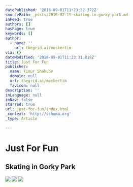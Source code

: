 ```yaml
---
datePublished: '2016-09-01T11:23:32.372Z'
sourcePath: _posts/2016-02-15-skating-in-gorky-park.md
inFeed: true
authors: []
hasPage: true
keywords: []
author:
  - name: ''
    url: thegrid.ai/mockertim
via: {}
dateModified: '2016-09-01T11:23:31.818Z'
title: Just For Fun
publisher:
  name: Timur Shakuov
  domain: null
  url: thegrid.ai/mockertim
  favicon: null
description: ''
inLanguage: null
inNav: false
starred: true
url: just-for-fun/index.html
_context: 'http://schema.org'
_type: Article

---
```

# Just For Fun

## Skating in Gorky Park
![](https://s3-us-west-2.amazonaws.com/the-grid-img/p/793347b6717a7007e26a155117ff2f7e19bb1285.jpg)
![](https://s3-us-west-2.amazonaws.com/the-grid-img/p/395660506ebe46747d26d949d263ecbe47024f11.jpg)
![](https://s3-us-west-2.amazonaws.com/the-grid-img/p/441e8cd490b468fbc9db8e041f75cb267b5ae7cc.jpg)